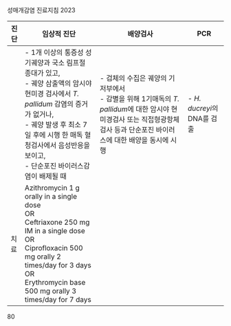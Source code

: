 성매개감염 진료지침 2023

| 진단 | 임상적 진단 | 배양검사 | PCR |
|---|---|---|---|
| | - 1개 이상의 통증성 성기궤양과 국소 림프절 종대가 있고, <br> - 궤양 삼출액의 암시야 현미경 검사에서 *T. pallidum* 감염의 증거가 없거나, <br> - 궤양 발생 후 최소 7일 후에 시행 한 매독 혈청검사에서 음성반응을 보이고, <br> - 단순포진 바이러스감염이 배제될 때 | - 검체의 수집은 궤양의 기저부에서 <br> - 감별을 위해 1기매독의 *T. pallidum*에 대한 암시야 현미경검사 또는 직접형광항체검사 등과 단순포진 바이러스에 대한 배양을 동시에 시행 | - *H. ducreyi*의 DNA를 검출 |
| 치료 | Azithromycin 1 g orally in a single dose <br> OR <br> Ceftriaxone 250 mg IM in a single dose <br> OR <br> Ciprofloxacin 500 mg orally 2 times/day for 3 days <br> OR <br> Erythromycin base 500 mg orally 3 times/day for 7 days | | |

<PAGE>80